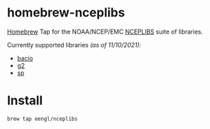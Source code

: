 # homebrew-nceplibs
[Homebrew](https://brew.sh) Tap for the NOAA/NCEP/EMC [NCEPLIBS](https://github.com/NOAA-EMC/NCEPLIBS) suite of libraries.

Currently supported libraries *(as of 11/10/2021)*:
* [bacio](https://github.com/NOAA-EMC/NCEPLIBS-bacio)
* [g2](https://github.com/NOAA-EMC/NCEPLIBS-g2)
* [sp](https://github.com/NOAA-EMC/NCEPLIBS-sp)

# Install
```
brew tap eengl/nceplibs
```
